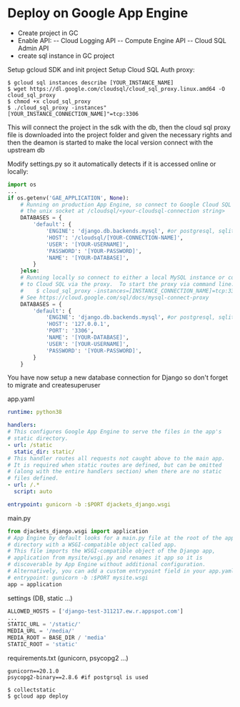 # Deploy on Google App Engine

- Create project in GC
- Enable API: 
-- Cloud Logging API 
-- Compute Engine API 
-- Cloud SQL Admin API 
- create sql instance in GC project

Setup gcloud SDK and init project
Setup Cloud SQL Auth proxy:

    $ gcloud sql instances describe [YOUR_INSTANCE_NAME]
    $ wget https://dl.google.com/cloudsql/cloud_sql_proxy.linux.amd64 -O cloud_sql_proxy
    $ chmod +x cloud_sql_proxy
    $ ./cloud_sql_proxy -instances"[YOUR_INSTANCE_CONNECTION_NAME]"=tcp:3306

This will connect the project in the sdk with the db, then the cloud sql proxy file is downloaded into the project folder and given the necessary rights and then the deamon is started to make the local version connect with the upstream db

Modify settings.py so it automatically detects if it is accessed online or locally:
```py
import os
...
if os.getenv('GAE_APPLICATION', None):
    # Running on production App Engine, so connect to Google Cloud SQL using
    # the unix socket at /cloudsql/<your-cloudsql-connection string>
    DATABASES = {
        'default': {
            'ENGINE': 'django.db.backends.mysql', #or postgresql, sqlite3, oracle
            'HOST': '/cloudsql/[YOUR-CONNECTION-NAME]',
            'USER': '[YOUR-USERNAME]',
            'PASSWORD': '[YOUR-PASSWORD]',
            'NAME': '[YOUR-DATABASE]',
        }
    }else:
    # Running locally so connect to either a local MySQL instance or connect 
    # to Cloud SQL via the proxy.  To start the proxy via command line: 
    #    $ cloud_sql_proxy -instances=[INSTANCE_CONNECTION_NAME]=tcp:3306 
    # See https://cloud.google.com/sql/docs/mysql-connect-proxy
    DATABASES = {
        'default': {
            'ENGINE': 'django.db.backends.mysql', #or postgresql, sqlite3, oracle
            'HOST': '127.0.0.1',
            'PORT': '3306',
            'NAME': '[YOUR-DATABASE]',
            'USER': '[YOUR-USERNAME]',
            'PASSWORD': '[YOUR-PASSWORD]',
        }
    }
```
You have now setup a new database connection for Django so don't forget to migrate and createsuperuser

app.yaml
```yaml
runtime: python38

handlers:
# This configures Google App Engine to serve the files in the app's
# static directory.
- url: /static
  static_dir: static/
# This handler routes all requests not caught above to the main app. 
# It is required when static routes are defined, but can be omitted 
# (along with the entire handlers section) when there are no static 
# files defined.
- url: /.*
  script: auto

entrypoint: gunicorn -b :$PORT djackets_django.wsgi
```
main.py
```py
from djackets_django.wsgi import application
# App Engine by default looks for a main.py file at the root of the app
# directory with a WSGI-compatible object called app.
# This file imports the WSGI-compatible object of the Django app,
# application from mysite/wsgi.py and renames it app so it is
# discoverable by App Engine without additional configuration.
# Alternatively, you can add a custom entrypoint field in your app.yaml:
# entrypoint: gunicorn -b :$PORT mysite.wsgi
app = application
```
settings (DB, static ...)
```py
ALLOWED_HOSTS = ['django-test-311217.ew.r.appspot.com']
...
STATIC_URL = '/static/'
MEDIA_URL = '/media/'
MEDIA_ROOT = BASE_DIR / 'media'
STATIC_ROOT = 'static'
```
requirements.txt (gunicorn, psycopg2 ...)
```
gunicorn==20.1.0
psycopg2-binary==2.8.6 #if postgrsql is used
```

	$ collectstatic
	$ gcloud app deploy 
<!--stackedit_data:
eyJoaXN0b3J5IjpbMTI4OTAxOTA0MiwtMTA0NjIzNjQ2NSwtMT
kwNzc0MjA0NSwtNDUwMDQ2ODM2LDEzMjMxMDI3NjJdfQ==
-->